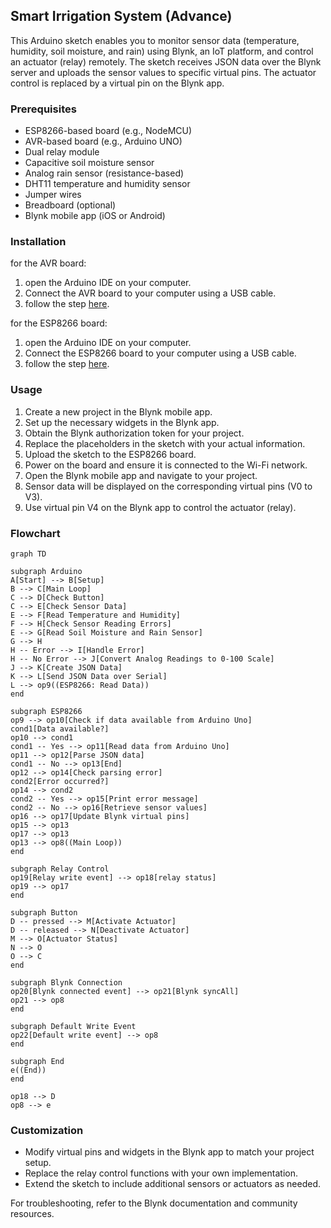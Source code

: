 ## Smart Irrigation System (Advance)

This Arduino sketch enables you to monitor sensor data (temperature, humidity, soil moisture, and rain) using Blynk, an IoT platform, and control an actuator (relay) remotely. The sketch receives JSON data over the Blynk server and uploads the sensor values to specific virtual pins. The actuator control is replaced by a virtual pin on the Blynk app.

### Prerequisites

- ESP8266-based board (e.g., NodeMCU)
- AVR-based board (e.g., Arduino UNO)
- Dual relay module
- Capacitive soil moisture sensor
- Analog rain sensor (resistance-based)
- DHT11 temperature and humidity sensor
- Jumper wires
- Breadboard (optional)
- Blynk mobile app (iOS or Android)

### Installation

for the AVR board:

1. open the Arduino IDE on your computer.
2. Connect the AVR board to your computer using a USB cable.
3. follow the step [here](https://github.cpm/1999AZZAR/Smart-Irrigation-System/blob/master/code/advance/code1/readme.md).

for the ESP8266 board:

1. open the Arduino IDE on your computer.
2. Connect the ESP8266 board to your computer using a USB cable.
3. follow the step [here](https://github.decomv/1999AZZAR/Smart-Irrigation-System/blob/master/code/advance/code2/readme.md).

### Usage

1. Create a new project in the Blynk mobile app.
2. Set up the necessary widgets in the Blynk app.
3. Obtain the Blynk authorization token for your project.
4. Replace the placeholders in the sketch with your actual information.
5. Upload the sketch to the ESP8266 board.
6. Power on the board and ensure it is connected to the Wi-Fi network.
7. Open the Blynk mobile app and navigate to your project.
8. Sensor data will be displayed on the corresponding virtual pins (V0 to V3).
9. Use virtual pin V4 on the Blynk app to control the actuator (relay).

### Flowchart

```mermaid
graph TD

subgraph Arduino
A[Start] --> B[Setup]
B --> C[Main Loop]
C --> D[Check Button]
C --> E[Check Sensor Data]
E --> F[Read Temperature and Humidity]
F --> H[Check Sensor Reading Errors]
E --> G[Read Soil Moisture and Rain Sensor]
G --> H
H -- Error --> I[Handle Error]
H -- No Error --> J[Convert Analog Readings to 0-100 Scale]
J --> K[Create JSON Data]
K --> L[Send JSON Data over Serial]
L --> op9((ESP8266: Read Data))
end

subgraph ESP8266
op9 --> op10[Check if data available from Arduino Uno]
cond1[Data available?]
op10 --> cond1
cond1 -- Yes --> op11[Read data from Arduino Uno]
op11 --> op12[Parse JSON data]
cond1 -- No --> op13[End]
op12 --> op14[Check parsing error]
cond2[Error occurred?]
op14 --> cond2
cond2 -- Yes --> op15[Print error message]
cond2 -- No --> op16[Retrieve sensor values]
op16 --> op17[Update Blynk virtual pins]
op15 --> op13
op17 --> op13
op13 --> op8((Main Loop))
end

subgraph Relay Control
op19[Relay write event] --> op18[relay status]
op19 --> op17
end

subgraph Button
D -- pressed --> M[Activate Actuator]
D -- released --> N[Deactivate Actuator]
M --> O[Actuator Status]
N --> O
O --> C
end

subgraph Blynk Connection
op20[Blynk connected event] --> op21[Blynk syncAll]
op21 --> op8
end

subgraph Default Write Event
op22[Default write event] --> op8
end

subgraph End
e((End))
end

op18 --> D
op8 --> e
```

### Customization

- Modify virtual pins and widgets in the Blynk app to match your project setup.
- Replace the relay control functions with your own implementation.
- Extend the sketch to include additional sensors or actuators as needed.

For troubleshooting, refer to the Blynk documentation and community resources.
